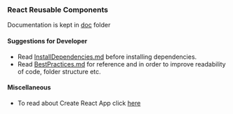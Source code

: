 ### React Reusable Components

Documentation is kept in [doc](doc/ReadMe.md) folder
#### Suggestions for Developer

- Read [InstallDependencies.md](doc/InstallDependencies.md) before installing dependencies.
- Read [BestPractices.md](doc/BestPractices.md) for reference and in order to improve readability of code, folder structure etc.

#### Miscellaneous

- To read about Create React App click [here](doc/CreateReactApp.md)